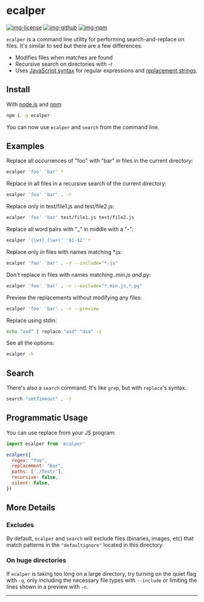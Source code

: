 # ecalper

[![img-license]][lnk-license] [![img-github]][lnk-github] [![img-npm]][lnk-npm]

`ecalper` is a command line utility for performing search-and-replace on files. It's similar to sed but there are a few differences:

* Modifies files when matches are found
* Recursive search on directories with -r
* Uses [JavaScript syntax](https://developer.mozilla.org/en/JavaScript/Guide/Regular_Expressions#Using_Simple_Patterns) for regular expressions and [replacement strings](https://developer.mozilla.org/en/JavaScript/Reference/Global_Objects/String/replace#Specifying_a_string_as_a_parameter).

## Install

With [node.js](http://nodejs.org/) and [npm](http://github.com/isaacs/npm):

```sh
npm i -g ecalper
```

You can now use `ecalper` and `search` from the command line.

## Examples

Replace all occurrences of "foo" with "bar" in files in the current directory:

```sh
ecalper 'foo' 'bar' *
```

Replace in all files in a recursive search of the current directory:

```sh
ecalper 'foo' 'bar' . -r
```

Replace only in test/file1.js and test/file2.js:

```sh
ecalper 'foo' 'bar' test/file1.js test/file2.js
```

Replace all word pairs with "_" in middle with a "-":

```sh
ecalper '(\w+)_(\w+)' '$1-$2' *
```

Replace only in files with names matching *.js:

```sh
ecalper 'foo' 'bar' . -r --include="*.js"
```

Don't replace in files with names matching *.min.js and*.py:

```sh
ecalper 'foo' 'bar' . -r --exclude="*.min.js,*.py"
```

Preview the replacements without modifying any files:

```sh
ecalper 'foo' 'bar' . -r --preview
```

Replace using stdin:

```sh
echo "asd" | replace "asd" "dsa" -z
```

See all the options:

```sh
ecalper -h
```

## Search

There's also a `search` command. It's like `grep`, but with `replace`'s syntax.

```sh
search "setTimeout" . -r
```

## Programmatic Usage

You can use replace from your JS program:

```js
import ecalper from 'ecalper'

ecalper({
  regex: "foo",
  replacement: "bar",
  paths: ['./Test/'],
  recursive: false,
  silent: false,
})
```

## More Details

### Excludes

By default, `ecalper` and `search` will exclude files (binaries, images, etc) that match patterns in the `"defaultignore"` located in this directory.

### On huge directories

If `ecalper` is taking too long on a large directory, try turning on the quiet flag with `-q`, only including the necessary file types with `--include` or limiting the lines shown in a preview with `-n`.

---

[img-github]: https://img.shields.io/github/workflow/status/ivangabriele/ecalper/Check/main?style=flat-square
[img-license]: https://img.shields.io/github/license/ivangabriele/ecalper?style=flat-square
[img-npm]: https://img.shields.io/npm/v/ecalper?style=flat-square
[lnk-github]: https://github.com/ivangabriele/ecalper/actions?query=branch%3Amain++
[lnk-license]: https://github.com/ivangabriele/ecalper/blob/main/LICENSE
[lnk-npm]: https://www.npmjs.com/package/ecalper
